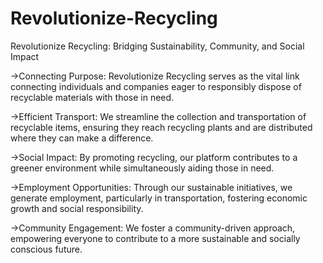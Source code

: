 # Revolutionize-Recycling
Revolutionize Recycling: Bridging Sustainability, Community, and Social Impact


->Connecting Purpose: Revolutionize Recycling serves as the vital link connecting individuals and companies eager to responsibly dispose of recyclable materials with those in need.


->Efficient Transport: We streamline the collection and transportation of recyclable items, ensuring they reach recycling plants and are distributed where they can make a difference.


->Social Impact: By promoting recycling, our platform contributes to a greener environment while simultaneously aiding those in need.


->Employment Opportunities: Through our sustainable initiatives, we generate employment, particularly in transportation, fostering economic growth and social responsibility.


->Community Engagement: We foster a community-driven approach, empowering everyone to contribute to a more sustainable and socially conscious future.
